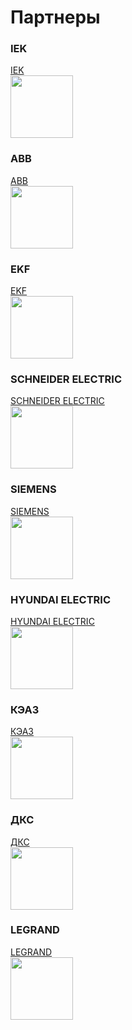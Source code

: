# Партнеры

### IEK

[IEK](https://www.iek.ru/)  
<img src="http://rzso.ru/upload/iblock/8c3/8c3af0f9c8d3d892d67e4929a7249bf8.png" height="100" />

### ABB

[ABB](https://new.abb.com/ru)  
<img src="https://upload.wikimedia.org/wikipedia/commons/thumb/d/da/ABB-Logo.svg/1280px-ABB-Logo.svg.png" height="100" />

### EKF

[EKF](https://ekfgroup.com)  
<img src="https://ekfgroup.com/images/main_logo.png" height="100" />

### SCHNEIDER ELECTRIC

[SCHNEIDER ELECTRIC](https://www.se.com/ru)  
<img src="https://www.rzso.ru/upload/iblock/5e2/5e2109169d7f7678d262b74e069d6ffd.png" height="100" />

### SIEMENS

[SIEMENS](https://new.siemens.com/global/en.html)  
<img src="https://new.siemens.com/etc.clientlibs/siemens-sites/components/content/header/clientlibs/resources/logo/siemens-logo-default.svg" height="100" />

### HYUNDAI ELECTRIC

[HYUNDAI ELECTRIC](http://hyundai-elec.com/)  
<img src="http://hyundai-elec.com/elec_resources/web/img_en/common/logo.png" height="100" />

### КЭАЗ

[КЭАЗ](https://keaz.ru/)  
<img src="https://keaz.ru/assets/images/logo.png" height="100" />

### ДКС

[ДКС](https://www.dkc.ru/)  
<img src="https://www.dkc.ru/local/templates/adaptive_home/img/logo.svg" height="100" />

### LEGRAND

[LEGRAND](https://legrand.ru/)  
<img src="https://legrand.ru/local/templates/legrand_2016/layout/img/logo-header.png" height="100" />
